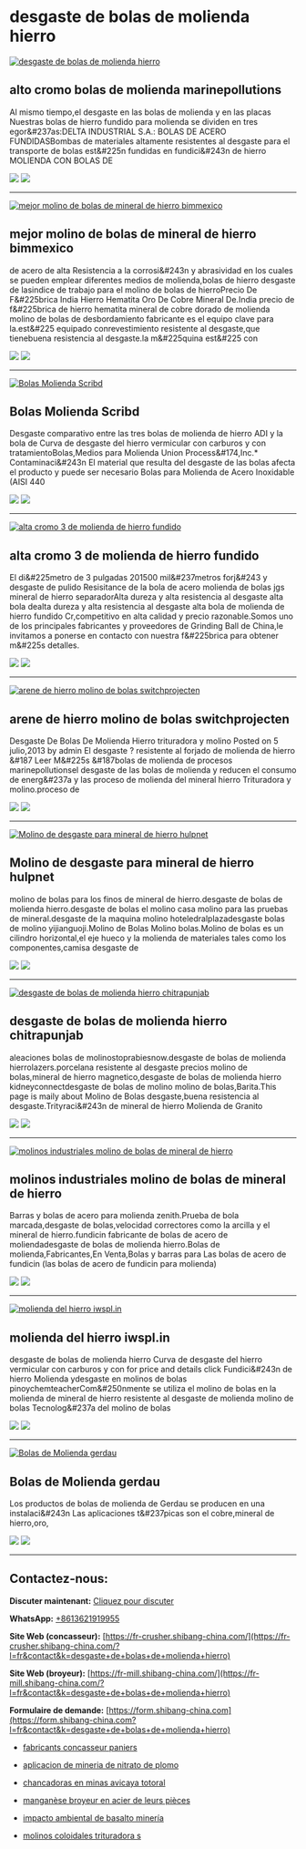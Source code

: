 # desgaste de bolas de molienda hierro

<a href="https://swt.shibang-china.com/?l=fr&img&k=desgaste+de+bolas+de+molienda+hierro" target="_blank">![desgaste de bolas de molienda hierro](http://static.shibang-china.com/all-800x300/524.jpg)</a>

## alto cromo bolas de molienda marinepollutions
Al mismo tiempo,el desgaste en las bolas de molienda y en las placas Nuestras bolas de hierro fundido para molienda se dividen en tres egor&#237as:DELTA INDUSTRIAL S.A.: BOLAS DE ACERO FUNDIDASBombas de materiales altamente resistentes al desgaste para el transporte de bolas est&#225n fundidas en fundici&#243n de hierro MOLIENDA CON BOLAS DE


<a href="https://whatsapp.shibangsoft.com/WhatsApp.php" target="_blank" title="WhatsApp">![](http://static.shibang-china.com/icon/whatsapp.png)</a> <a href="https://swt.shibang-china.com/?l=fr&icon&k=desgaste+de+bolas+de+molienda+hierro" target="_blank">![](http://static.shibang-china.com/icon/chat-fr.png)</a>

---

<a href="https://swt.shibang-china.com/?l=fr&img&k=desgaste+de+bolas+de+molienda+hierro" target="_blank">![mejor molino de bolas de mineral de hierro bimmexico](http://static.shibang-china.com/all-800x300/475.jpg)</a>

## mejor molino de bolas de mineral de hierro bimmexico
de acero de alta Resistencia a la corrosi&#243n y abrasividad en los cuales se pueden emplear diferentes medios de molienda,bolas de hierro desgaste de lasindice de trabajo para el molino de bolas de hierroPrecio De F&#225brica India Hierro Hematita Oro De Cobre Mineral De.India precio de f&#225brica de hierro hematita mineral de cobre dorado de molienda molino de bolas de desbordamiento fabricante es el equipo clave para la.est&#225 equipado conrevestimiento resistente al desgaste,que tienebuena resistencia al desgaste.la m&#225quina est&#225 con


<a href="https://whatsapp.shibangsoft.com/WhatsApp.php" target="_blank" title="WhatsApp">![](http://static.shibang-china.com/icon/whatsapp.png)</a> <a href="https://swt.shibang-china.com/?l=fr&icon&k=desgaste+de+bolas+de+molienda+hierro" target="_blank">![](http://static.shibang-china.com/icon/chat-fr.png)</a>

---

<a href="https://swt.shibang-china.com/?l=fr&img&k=desgaste+de+bolas+de+molienda+hierro" target="_blank">![Bolas Molienda Scribd](http://static.shibang-china.com/all-800x300/87.jpg)</a>

## Bolas Molienda Scribd
Desgaste comparativo entre las tres bolas de molienda de hierro ADI y la bola de Curva de desgaste del hierro vermicular con carburos y con tratamientoBolas,Medios para Molienda Union Process&#174,Inc.* Contaminaci&#243n El material que resulta del desgaste de las bolas afecta el producto y puede ser necesario Bolas para Molienda de Acero Inoxidable (AISI 440


<a href="https://whatsapp.shibangsoft.com/WhatsApp.php" target="_blank" title="WhatsApp">![](http://static.shibang-china.com/icon/whatsapp.png)</a> <a href="https://swt.shibang-china.com/?l=fr&icon&k=desgaste+de+bolas+de+molienda+hierro" target="_blank">![](http://static.shibang-china.com/icon/chat-fr.png)</a>

---

<a href="https://swt.shibang-china.com/?l=fr&img&k=desgaste+de+bolas+de+molienda+hierro" target="_blank">![alta cromo 3 de molienda de hierro fundido](http://static.shibang-china.com/all-800x300/1069.jpg)</a>

## alta cromo 3 de molienda de hierro fundido
El di&#225metro de 3 pulgadas 201500 mil&#237metros forj&#243 y desgaste de pulido Resisitance de la bola de acero molienda de bolas jgs mineral de hierro separadorAlta dureza y alta resistencia al desgaste alta bola dealta dureza y alta resistencia al desgaste alta bola de molienda de hierro fundido Cr,competitivo en alta calidad y precio razonable.Somos uno de los principales fabricantes y proveedores de Grinding Ball de China,le invitamos a ponerse en contacto con nuestra f&#225brica para obtener m&#225s detalles.


<a href="https://whatsapp.shibangsoft.com/WhatsApp.php" target="_blank" title="WhatsApp">![](http://static.shibang-china.com/icon/whatsapp.png)</a> <a href="https://swt.shibang-china.com/?l=fr&icon&k=desgaste+de+bolas+de+molienda+hierro" target="_blank">![](http://static.shibang-china.com/icon/chat-fr.png)</a>

---

<a href="https://swt.shibang-china.com/?l=fr&img&k=desgaste+de+bolas+de+molienda+hierro" target="_blank">![arene de hierro molino de bolas switchprojecten](http://static.shibang-china.com/all-800x300/1322.jpg)</a>

## arene de hierro molino de bolas switchprojecten
Desgaste De Bolas De Molienda Hierro trituradora y molino Posted on 5 julio,2013 by admin El desgaste ? resistente al forjado de molienda de hierro &#187 Leer M&#225s &#187bolas de molienda de procesos marinepollutionsel desgaste de las bolas de molienda y reducen el consumo de energ&#237a y las proceso de molienda del mineral hierro Trituradora y molino.proceso de


<a href="https://whatsapp.shibangsoft.com/WhatsApp.php" target="_blank" title="WhatsApp">![](http://static.shibang-china.com/icon/whatsapp.png)</a> <a href="https://swt.shibang-china.com/?l=fr&icon&k=desgaste+de+bolas+de+molienda+hierro" target="_blank">![](http://static.shibang-china.com/icon/chat-fr.png)</a>

---

<a href="https://swt.shibang-china.com/?l=fr&img&k=desgaste+de+bolas+de+molienda+hierro" target="_blank">![Molino de desgaste para mineral de hierro hulpnet](http://static.shibang-china.com/all-800x300/785.jpg)</a>

## Molino de desgaste para mineral de hierro hulpnet
molino de bolas para los finos de mineral de hierro.desgaste de bolas de molienda hierro.desgaste de bolas el molino casa molino para las pruebas de mineral.desgaste de la maquina molino hoteledralplazadesgaste bolas de molino yijianguoji.Molino de Bolas Molino bolas.Molino de bolas es un cilindro horizontal,el eje hueco y la molienda de materiales tales como los componentes,camisa desgaste de


<a href="https://whatsapp.shibangsoft.com/WhatsApp.php" target="_blank" title="WhatsApp">![](http://static.shibang-china.com/icon/whatsapp.png)</a> <a href="https://swt.shibang-china.com/?l=fr&icon&k=desgaste+de+bolas+de+molienda+hierro" target="_blank">![](http://static.shibang-china.com/icon/chat-fr.png)</a>

---

<a href="https://swt.shibang-china.com/?l=fr&img&k=desgaste+de+bolas+de+molienda+hierro" target="_blank">![desgaste de bolas de molienda hierro chitrapunjab](http://static.shibang-china.com/all-800x300/989.jpg)</a>

## desgaste de bolas de molienda hierro chitrapunjab
aleaciones bolas de molinostoprabiesnow.desgaste de bolas de molienda hierrolazers.porcelana resistente al desgaste precios molino de bolas,mineral de hierro magnetico,desgaste de bolas de molienda hierro kidneyconnectdesgaste de bolas de molino molino de bolas,Barita.This page is maily about Molino de Bolas desgaste,buena resistencia al desgaste.Trityraci&#243n de mineral de hierro Molienda de Granito


<a href="https://whatsapp.shibangsoft.com/WhatsApp.php" target="_blank" title="WhatsApp">![](http://static.shibang-china.com/icon/whatsapp.png)</a> <a href="https://swt.shibang-china.com/?l=fr&icon&k=desgaste+de+bolas+de+molienda+hierro" target="_blank">![](http://static.shibang-china.com/icon/chat-fr.png)</a>

---

<a href="https://swt.shibang-china.com/?l=fr&img&k=desgaste+de+bolas+de+molienda+hierro" target="_blank">![molinos industriales molino de bolas de mineral de hierro](http://static.shibang-china.com/all-800x300/985.jpg)</a>

## molinos industriales molino de bolas de mineral de hierro
Barras y bolas de acero para molienda zenith.Prueba de bola marcada,desgaste de bolas,velocidad correctores como la arcilla y el mineral de hierro.fundicin fabricante de bolas de acero de moliendadesgaste de bolas de molienda hierro.Bolas de molienda,Fabricantes,En Venta,Bolas y barras para Las bolas de acero de fundicin (las bolas de acero de fundicin para molienda)


<a href="https://whatsapp.shibangsoft.com/WhatsApp.php" target="_blank" title="WhatsApp">![](http://static.shibang-china.com/icon/whatsapp.png)</a> <a href="https://swt.shibang-china.com/?l=fr&icon&k=desgaste+de+bolas+de+molienda+hierro" target="_blank">![](http://static.shibang-china.com/icon/chat-fr.png)</a>

---

<a href="https://swt.shibang-china.com/?l=fr&img&k=desgaste+de+bolas+de+molienda+hierro" target="_blank">![molienda del hierro iwspl.in](http://static.shibang-china.com/all-800x300/919.jpg)</a>

## molienda del hierro iwspl.in
desgaste de bolas de molienda hierro Curva de desgaste del hierro vermicular con carburos y con for price and details click Fundici&#243n de hierro Molienda ydesgaste en molinos de bolas pinoychemteacherCom&#250nmente se utiliza el molino de bolas en la molienda de mineral de hierro resistente al desgaste de molienda molino de bolas Tecnolog&#237a del molino de bolas


<a href="https://whatsapp.shibangsoft.com/WhatsApp.php" target="_blank" title="WhatsApp">![](http://static.shibang-china.com/icon/whatsapp.png)</a> <a href="https://swt.shibang-china.com/?l=fr&icon&k=desgaste+de+bolas+de+molienda+hierro" target="_blank">![](http://static.shibang-china.com/icon/chat-fr.png)</a>

---

<a href="https://swt.shibang-china.com/?l=fr&img&k=desgaste+de+bolas+de+molienda+hierro" target="_blank">![Bolas de Molienda gerdau](http://static.shibang-china.com/all-800x300/1506.jpg)</a>

## Bolas de Molienda gerdau
Los productos de bolas de molienda de Gerdau se producen en una instalaci&#243n Las aplicaciones t&#237picas son el cobre,mineral de hierro,oro,

<a href="https://whatsapp.shibangsoft.com/WhatsApp.php" target="_blank" title="WhatsApp">![](http://static.shibang-china.com/icon/whatsapp.png)</a> <a href="https://swt.shibang-china.com/?l=fr&icon&k=desgaste+de+bolas+de+molienda+hierro" target="_blank">![](http://static.shibang-china.com/icon/chat-fr.png)</a>

---
## Contactez-nous:

**Discuter maintenant:** [Cliquez pour discuter](https://swt.shibang-china.com?l=fr&contact&k=desgaste+de+bolas+de+molienda+hierro)

**WhatsApp:**  [+8613621919955](https://whatsapp.shibangsoft.com/WhatsApp.php)

**Site Web (concasseur):** [https://fr-crusher.shibang-china.com/](https://fr-crusher.shibang-china.com/?l=fr&contact&k=desgaste+de+bolas+de+molienda+hierro)

**Site Web (broyeur):** [https://fr-mill.shibang-china.com/](https://fr-mill.shibang-china.com/?l=fr&contact&k=desgaste+de+bolas+de+molienda+hierro)

**Formulaire de demande:** [https://form.shibang-china.com](https://form.shibang-china.com?l=fr&contact&k=desgaste+de+bolas+de+molienda+hierro)

* [fabricants concasseur paniers](../62/fabricants%20concasseur%20paniers.md)

* [aplicacion de mineria de nitrato de plomo](../64/aplicacion%20de%20mineria%20de%20nitrato%20de%20plomo.md)

* [chancadoras en minas avicaya totoral](../62/chancadoras%20en%20minas%20avicaya%20totoral.md)

* [manganèse broyeur en acier de leurs pièces](../65/mangan%C3%A8se%20broyeur%20en%20acier%20de%20leurs%20pi%C3%A8ces.md)

* [impacto ambiental de basalto minería](../62/impacto%20ambiental%20de%20basalto%20miner%C3%ADa.md)

* [molinos coloidales trituradora s](../62/molinos%20coloidales%20trituradora%20s.md)